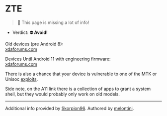 # ZTE

> 🧹 This page is missing a lot of info!

- Verdict: **⛔ Avoid!**

Old devices (pre Android 8):<br/>
[xdaforums.com][pre-android-8]

Devices Until Android 11 with engineering firmware:<br/>
[xdaforums.com][until-android-11-few-models]

There is also a chance that your device is vulnerable to one of the MTK or Unisoc [exploits](/README.md/#universal-soc-based-methods).

Side note, on the A11 link there is a collection of apps to grant a system shell, but they would probably only work on old models.

***
Additional info provided by [Skorpion96](https://github.com/Skorpion96).
Authored by [melontini](https://github.com/melontini).

[pre-android-8]:https://xdaforums.com/t/bootloader-unlocking-on-older-qualcomm-zte-devices-devinfo-partition-modification.4100897/
[until-android-11-few-models]:https://xdaforums.com/t/zte-blade-a5-2019-2020-etc-root-guide-locked-bootloader-valid-for-all-unisoc-zte-models-with-an-engineering-firmware.4612391/
[unisoc-cve]:https://github.com/TomKing062/CVE-2022-38694_unlock_bootloader/releases/tag/1.72
